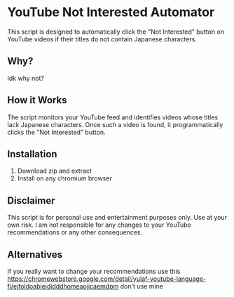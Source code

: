# YouTube Not Interested Automator

This script is designed to automatically click the "Not Interested" button on YouTube videos if their titles do not contain Japanese characters.

## Why?

Idk why not?

## How it Works

The script monitors your YouTube feed and identifies videos whose titles lack Japanese characters. Once such a video is found, it programmatically clicks the "Not Interested" button.
## Installation
1.  Download zip and extract
2.  Install on any chromium browser

## Disclaimer

This script is for personal use and entertainment purposes only. Use at your own risk. I am not responsible for any changes to your YouTube recommendations or any other consequences.

## Alternatives

If you really want to change your recommendations use this https://chromewebstore.google.com/detail/yulaf-youtube-language-fi/ejfoldoabjeidjdddhomeaojicaemdpm don't use mine

